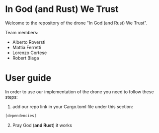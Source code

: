 # In God (and Rust) We Trust
Welcome to the repository of the drone "In God (and Rust) We Trust".

Team members:
- Alberto Roversti
- Mattia Ferretti
- Lorenzo Cortese
- Robert Blaga

# User guide
In order to use our implementation of the drone you need to follow these steps:
1. add our repo link in your Cargo.toml file under this section:
```rust
[dependencies]
```
2. Pray God (**and Rust**) it works

 
